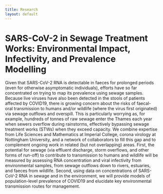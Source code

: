 ```yaml
---
title: Research
layout: default
---
```


# SARS-CoV-2 in Sewage Treatment Works: Environmental Impact, Infectivity, and Prevalence Modelling

Given that SARS-CoV-2 RNA is detectable in faeces for prolonged periods (even for otherwise asymptomatic individuals), efforts have so far concentrated on trying to map its prevalence using sewage samples. Because live viruses have also been detected in the stools of patients affected by COVID19, there is growing concern about the risks of faecal-oral transmission to humans and/or wildlife (where the virus first originated) via sewage outflows and overspill. This is particularly worrying as, for example, hundreds of tonnes of raw sewage enter the Thames each year when sewers overflow during rainstorms, effectively bypassing sewage treatment works (STWs) when they exceed capacity. We combine expertise from Life Sciences and Mathematics at Imperial College, corona virology at Nottingham University, and a network of collaborators to fill this gap and to complement ongoing work in related (but not overlapping) areas. First, the potential for sewage (via effluent discharge, storm overflows, and other forms of run-off) to contribute to transmission to humans and wildlife will be measured by assessing RNA concentration and viral infectivity from environmental samples, from sewage outflows down to rivers, estuaries, and faeces from wildlife. Second, using data on concentrations of SARS-CoV-2 RNA in sewage and in the environment, we will provide models of population-level prevalence of COVID19 and elucidate key environmental transmission routes for management.
